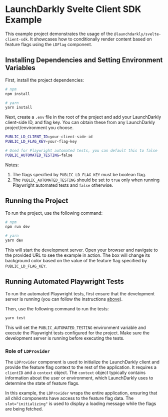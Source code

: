 # LaunchDarkly Svelte Client SDK Example

This example project demonstrates the usage of the `@launchdarkly/svelte-client-sdk`. It showcases how to conditionally render content based on feature flags using the `LDFlag` component.

## Installing Dependencies and Setting Environment Variables

First, install the project dependencies:

```bash
# npm
npm install

# yarn
yarn install
```

Next, create a `.env` file in the root of the project and add your LaunchDarkly client-side ID, and flag key. You can obtain these from any LaunchDarkly project/environment you choose.

```bash
PUBLIC_LD_CLIENT_ID=your-client-side-id
PUBLIC_LD_FLAG_KEY=your-flag-key

# Used for Playwright automated tests, you can default this to false
PUBLIC_AUTOMATED_TESTING=false
```

Notes:

1. The flags specified by `PUBLIC_LD_FLAG_KEY` must be boolean flag.
2. The `PUBLIC_AUTOMATED_TESTING` should be set to `true` only when running Playwright automated tests and `false` otherwise.

## Running the Project

To run the project, use the following command:

```bash
# npm
npm run dev

# yarn
yarn dev
```

This will start the development server. Open your browser and navigate to the provided URL to see the example in action. The box will change its background color based on the value of the feature flag specified by `PUBLIC_LD_FLAG_KEY`.

## Running Automated Playwright Tests

To run the automated Playwright tests, first ensure that the development server is running (you can follow the instructions [above](#running-the-project)).

Then, use the following command to run the tests:

```bash
yarn test
```

This will set the `PUBLIC_AUTOMATED_TESTING` environment variable and execute the Playwright tests configured for the project. Make sure the development server is running before executing the tests.

### Role of `LDProvider`

The `LDProvider` component is used to initialize the LaunchDarkly client and provide the feature flag context to the rest of the application. It requires a `clientID` and a `context` object. The `context` object typically contains information about the user or environment, which LaunchDarkly uses to determine the state of feature flags.

In this example, the `LDProvider` wraps the entire application, ensuring that all child components have access to the feature flag data. The `slot="initializing"` is used to display a loading message while the flags are being fetched.

